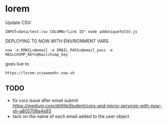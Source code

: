 # lorem

Update CSV:

`INPUT=data/test.csv COLUMN="Link ID" node addUniqueToCSV.js`


DEPLOYING TO NOW WITH ENVIRONMENT VARS
```
now -e EMAIL=@email -e EMAIL_PASS=@email_pass -e MAILCHIMP_KEY=@mailchimp_key
```

goes live to
```
https://lorem-zcsxweeohr.now.sh
```

## TODO
- fix cors issue after email submit https://medium.com/@littleStudent/cors-and-micro-services-with-now-sh-a805708a4e93
- tack on the name of each email added to the user object
